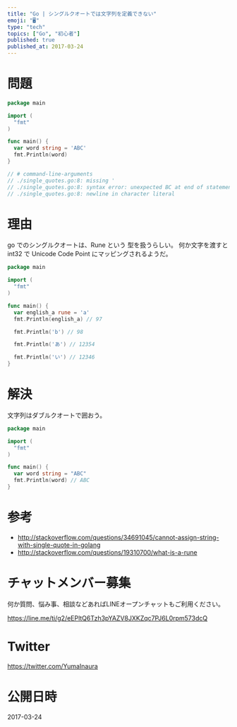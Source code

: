 ```yaml
---
title: "Go | シングルクオートでは文字列を定義できない"
emoji: "🖥"
type: "tech"
topics: ["Go", "初心者"]
published: true
published_at: 2017-03-24
---
```


# 問題

```go
package main

import (
  "fmt"
)

func main() {
  var word string = 'ABC'
  fmt.Println(word)
}

// # command-line-arguments
// ./single_quotes.go:8: missing '
// ./single_quotes.go:8: syntax error: unexpected BC at end of statement
// ./single_quotes.go:8: newline in character literal
```

# 理由

go でのシングルクオートは、Rune という 型を扱うらしい。
何か文字を渡すと int32 で Unicode Code Point にマッピングされるようだ。

```go
package main

import (
  "fmt"
)

func main() {
  var english_a rune = 'a'
  fmt.Println(english_a) // 97

  fmt.Println('b') // 98

  fmt.Println('あ') // 12354

  fmt.Println('い') // 12346
}

```

# 解決

文字列はダブルクオートで囲おう。

```go
package main

import (
  "fmt"
)

func main() {
  var word string = "ABC"
  fmt.Println(word) // ABC
}
```

# 参考

- http://stackoverflow.com/questions/34691045/cannot-assign-string-with-single-quote-in-golang
- http://stackoverflow.com/questions/19310700/what-is-a-rune








<!-- Update From Qiita API -->

# チャットメンバー募集


何か質問、悩み事、相談などあればLINEオープンチャットもご利用ください。

https://line.me/ti/g2/eEPltQ6Tzh3pYAZV8JXKZqc7PJ6L0rpm573dcQ





# Twitter


https://twitter.com/YumaInaura


<!-- Update From Qiita API -->



# 公開日時

2017-03-24
